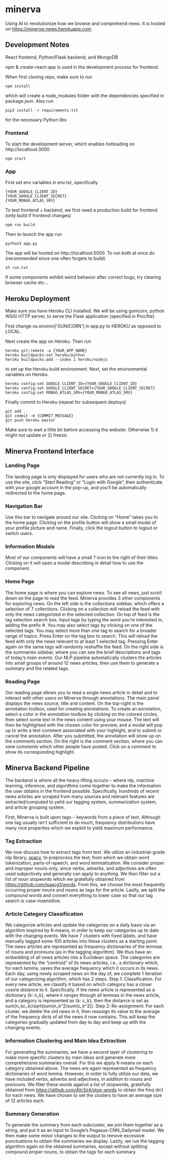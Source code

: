 # minerva
Using AI to revolutionize how we browse and comprehend news. It is hosted on https://minerva-news.herokuapp.com.

## Development Notes
React frontend, Python/Flask backend, and MongoDB

npm & create-react-app is used in the development process for frontend.

When first cloning repo, make sure to run
```
npm install
```
which will create a node_modules folder with the dependencies specified in package.json. Also run
```
pip3 install -r requirements.txt
```
for the necessary Python libs

### Frontend
To start the development server, which enables hotloading on http://localhost:3000
```
npm start
```

### App
First set env variables in env.txt, specifically
```
{YOUR_GOOGLE_CLIENT_ID}
{YOUR_GOOGLE_CLIENT_SECRET}
{YOUR_MONGO_ATLAS_SRV}
```
To test frontend + backend, we first need a production build for frontend (only build if frontend changes)
```
npm run build
```
Then to launch the app run
```
python3 app.py
```
The app will be hosted on http://localhost:5000. To run both at once do (recommended since one often forgets to build)
```
sh run.txt
```
If some components exhibit weird behavior after correct bugs, try clearing browser cache etc...

## Heroku Deployment
Make sure you have Heroku CLI installed. We will be using gunicorn, python WSGI HTTP server,
to serve the Flask application (specified in Procfile).

First change os.environ['GUNICORN'] in app.py to HEROKU as opposed to LOCAL.

Next create the app on Heroku. Then run
```
heroku git:remote -a {YOUR_APP_NAME}
heroku buildpacks:set heroku/python
heroku buildpacks:add --index 1 heroku/nodejs
```
to set up the Heroku build environment. Next, set the environmental variables on Heroku.
```
heroku config:set GOOGLE_CLIENT_ID={YOUR_GOOGLE_CLIENT_ID}
heroku config:set GOOGLE_CLIENT_SECRET={YOUR_GOOGLE_CLIENT_SECRET}
heroku config:set MONGO_ATLAS_SRV={YOUR_MONGO_ATLAS_SRV}
```
Finally commit to Heroku (repeat for subsequent deploys)
```
git add .
git commit -m {COMMIT_MESSAGE}
git push heroku master
```
Make sure to wait a little bit before accessing the website. Otherwise 1) it might not update or 2) freeze.

## Minerva Frontend Interface

### Landing Page
The landing page is only displayed for users who are not currently log in. To use the site, click “Start Reading” or “Login with Google”, then authenticate with your google account in the pop-up, and you’ll be automatically redirected to the home page.

### Navigation Bar
Use this bar to navigate around our site. Clicking on “Home” takes you to the home page. Clicking on the profile button will show a small modal of your profile picture and name. Finally, click the logout button to logout or switch users.

### Information Modals
Most of our components will have a small ? icon to the right of their titles. Clicking on it will open a modal describing in detail how to use the component.

### Home Page
The home page is where you can explore news. To see all news, just scroll down on the page to read the feed. Minerva provides 3 other components for exploring news. 
On the left side is the collections sidebar, which offers a selection of 7 collections. Clicking on a collection will reload the feed with only the news categorized in the selected collection.
On top of feed is the tag selection search box. Input tags by typing the word you’re interested in, adding the prefix #. You may also select tags by clicking on one of the selected tags. You may select more than one tag to search for a broader range of topics. Press Enter on the tag box to search. This will reload the feed with only the news relevant to at least 1 selected tag. Pressing Enter again on the same tags will randomly reshuffle the feed.
On the right side is the summaries sidebar, where you can see the brief descriptions and tags of today’s main events. Our NLP pipeline automatically clusters the articles into small groups of around 12 news articles, then use them to generate a summary and the related tags.

### Reading Page
Our reading page allows you to read a single news article in detail and to interact with other users on Minerva through annotations. The main panel displays the news source, title and content. 
On the top-right is the annotation toolbox, used for creating annotations. To create an annotation, select a color in the annotation toolbox by clicking on the colored circles, then select some text in the news content using your mouse. The text will then be highlighted with the chosen color for preview, and a modal will pop up to write a text comment associated with your highlight, and to submit or cancel the annotation. After you submitted, the annotation will show up on the comments section.
On the right is the comment section, where you can view comments which other people have posted. Click on a comment to show its corresponding highlight.

## Minerva Backend Pipeline
The backend is where all the heavy lifting occurs-- where nlp, machine learning, inference, and algorithms
come together to make the information the user obtains in the frontend possible. Specifically, hundreds of recent news
articles are scraped from many sources and relevant features are extracted/computed to yeild our tagging system,
summarization system, and article grouping system.

First, Minerva is built upon tags-- keywords from a piece of text. Although one tag usually isn't sufficient
to do much, frequency distributions have many nice properties which we exploit to yield maximum performance.

### Tag Extraction
We now discuss how to extract tags from text. We utilize an industrial-grade nlp library, [spacy](https://spacy.io/), to preprocess the text; from which we obtain word tokenization, parts-of-speech, and word lemmatization. We consider proper and improper nouns only, since verbs, adverbs, and adjectives are often used subjectively and generally can apply to anything. We then filter out a list of noun stopwords which we gratefully obtained from https://github.com/isaacg1/words. From this, we choose the most frequently occurring proper nouns and nouns as tags for the article. Lastly, we split the compound words and convert everything to lower case so that our tag search is case-insensitive.

### Article Category Classification
We categorize articles and update the categories on a daily basis via an algorithm inspired by K-means, in order to keep our categories up to date with the changing events. We have 7 clusters with fixed labels, and have manually tagged some 100 articles into these clusters as a starting point. The news articles are represented as frequency dictionaries of the lemmas of nouns and pronouns (as in the tagging algorithm).  We thus have an embedding of all news articles into a Euclidean space. The categories are represented by the “centroid” of its news articles, i.e., a dictionary which, for each lemma, saves the average frequency which it occurs in its news. 
Each day, using newly scraped news on the day of, we complete 1 iteration of our categorizing algorithm, which has 2 steps.
Step 1: Classification. 
For every new article, we classify it based on which category has a closer cosine distance to it. Specifically, if the news article is represented as a dictionary {k: n_k}, where k ranges through all lemmas in the news article, and a category is represented as {k: c_k}, then the distance is set as sum(n_kc_k)/sqrt(sum(n_k^2)sum(c_k^2)).
Step 2: Re-assignment:
For each cluster, we delete the old news in it, then reassign its value to the average of the frequency dicts of all the news it now contains. This will keep the categories gradually updated from day to day and keep up with the changing events.

### Information Clustering and Main Idea Extraction
For generating the summaries, we have a second layer of clustering to make more specific clusters by main ideas and generate more comprehensive summaries overall. For this we apply K-means on each category obtained above. The news are again represented as frequency dictionaries of word lemma. However, in order to fully utilize our data, we have included verbs, adverbs and adjectives, in addition to nouns and pronouns. We filter these words against a list of stopwords, gratefully obtained from https://github.com/Alir3z4/stop-words to obtain the freq dict for each news. We have chosen to set the clusters to have an average size of 12 articles each.

### Summary Generation
To generate the summary from each subcluster, we join them together as a string, and put it as an input to Google’s Pegasus-CNN_Dailymail model. We then make some minor changes to the output to remove excessive punctuations to obtain the summaries we display. Lastly, we run the tagging algorithm again on the obtained summaries, except without splitting compound proper nouns, to obtain the tags for each summary.
